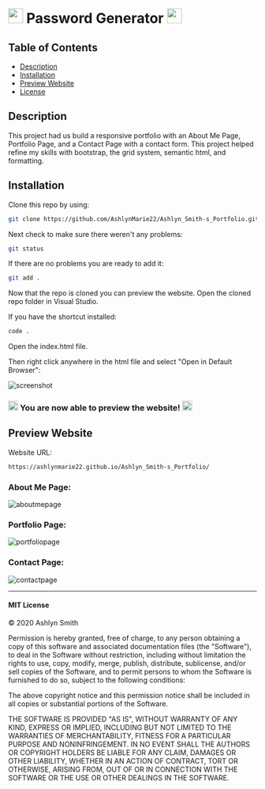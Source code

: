# <img src="https://media.giphy.com/media/3og0INs7kEnoBYDGNi/giphy.gif" width="30px"> Password Generator <img src="https://media.giphy.com/media/3og0INs7kEnoBYDGNi/giphy.gif" width="30px">

## Table of Contents

* [Description](#description)
* [Installation](#installation)
* [Preview Website](#preview-website)
* [License](#mit-license)

## Description

This project had us build a responsive portfolio with an About Me Page, Portfolio Page, and a Contact Page with a contact form. This project helped refine my skills with bootstrap, the grid system, semantic html, and formatting. 

## Installation

Clone this repo by using:

```bash
git clone https://github.com/AshlynMarie22/Ashlyn_Smith-s_Portfolio.git
```

Next check to make sure there weren't any problems:

```bash
git status
```

If there are no problems you are ready to add it:

```bash
git add .
```

Now that the repo is cloned you can preview the website. Open the cloned repo folder in Visual Studio.

If you have the shortcut installed:

```bash
code .
```

Open the index.html file.

Then right click anywhere in the html file and select "Open in Default Browser":

![screenshot](https://ashlynimages.s3.us-east-2.amazonaws.com/Screen+Shot+2020-08-27+at+3.27.50+PM.png)


### <img src="https://cdn.shopify.com/s/files/1/1061/1924/products/4_grande.png?v=1571606116" width="20px"/> You are now able to preview the website! <img src="https://cdn.shopify.com/s/files/1/1061/1924/products/4_grande.png?v=1571606116" width="20px"/>


## Preview Website

Website URL: 
```bash
https://ashlynmarie22.github.io/Ashlyn_Smith-s_Portfolio/
```
### About Me Page:
![aboutmepage](https://ashlynimages.s3.us-east-2.amazonaws.com/Screen+Shot+2020-09-01+at+8.29.18+PM.png)

### Portfolio Page:
![portfoliopage](https://ashlynimages.s3.us-east-2.amazonaws.com/Screen+Shot+2020-09-01+at+8.29.33+PM.png)

### Contact Page:
![contactpage](https://ashlynimages.s3.us-east-2.amazonaws.com/Screen+Shot+2020-09-01+at+8.29.47+PM.png)

---
#### MIT License

© 2020 Ashlyn Smith

Permission is hereby granted, free of charge, to any person obtaining a copy
of this software and associated documentation files (the "Software"), to deal
in the Software without restriction, including without limitation the rights
to use, copy, modify, merge, publish, distribute, sublicense, and/or sell
copies of the Software, and to permit persons to whom the Software is
furnished to do so, subject to the following conditions:

The above copyright notice and this permission notice shall be included in all
copies or substantial portions of the Software.

THE SOFTWARE IS PROVIDED "AS IS", WITHOUT WARRANTY OF ANY KIND, EXPRESS OR
IMPLIED, INCLUDING BUT NOT LIMITED TO THE WARRANTIES OF MERCHANTABILITY,
FITNESS FOR A PARTICULAR PURPOSE AND NONINFRINGEMENT. IN NO EVENT SHALL THE
AUTHORS OR COPYRIGHT HOLDERS BE LIABLE FOR ANY CLAIM, DAMAGES OR OTHER
LIABILITY, WHETHER IN AN ACTION OF CONTRACT, TORT OR OTHERWISE, ARISING FROM,
OUT OF OR IN CONNECTION WITH THE SOFTWARE OR THE USE OR OTHER DEALINGS IN THE
SOFTWARE.